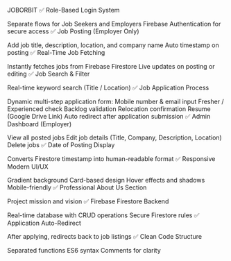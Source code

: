 JOBORBIT 
✅ Role-Based Login System

Separate flows for Job Seekers and Employers
Firebase Authentication for secure access
✅ Job Posting (Employer Only)

Add job title, description, location, and company name
Auto timestamp on posting
✅ Real-Time Job Fetching

Instantly fetches jobs from Firebase Firestore
Live updates on posting or editing
✅ Job Search & Filter

Real-time keyword search (Title / Location)
✅ Job Application Process

Dynamic multi-step application form:
Mobile number & email input
Fresher / Experienced check
Backlog validation
Relocation confirmation
Resume (Google Drive Link)
Auto redirect after application submission
✅ Admin Dashboard (Employer)

View all posted jobs
Edit job details (Title, Company, Description, Location)
Delete jobs
✅ Date of Posting Display

Converts Firestore timestamp into human-readable format
✅ Responsive Modern UI/UX

Gradient background
Card-based design
Hover effects and shadows
Mobile-friendly
✅ Professional About Us Section

Project mission and vision
✅ Firebase Firestore Backend

Real-time database with CRUD operations
Secure Firestore rules
✅ Application Auto-Redirect

After applying, redirects back to job listings
✅ Clean Code Structure

Separated functions
ES6 syntax
Comments for clarity

